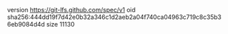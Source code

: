 version https://git-lfs.github.com/spec/v1
oid sha256:444dd19f7d42e0b32a346c1d2aeb2a04f740ca04963c719c8c35b36eb9084d4d
size 11130
